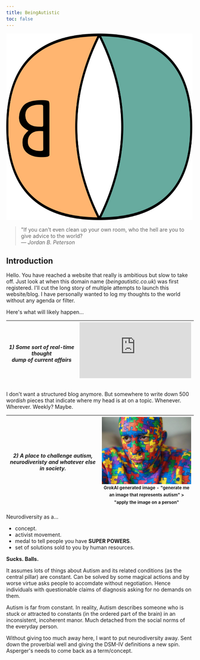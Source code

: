 ```yaml
---
title: BeingAutistic
toc: false
---
```

<img src="assets/theme/ba-logo-transparent.svg" width="500" height="500">

> "If you can't even clean up your own room, who the hell are you to give advice to the world?<br>
> — <cite>Jordan B. Peterson</cite>
<!-- ## Explore

{{< cards >}}
  {{< card link="docs" title="Docs" icon="book-open" >}}
  {{< card link="about" title="About" icon="user" >}}
{{< /cards >}} -->

## Introduction

Hello. You have reached a website that really is ambitious but slow to take off. Just look at when this domain name (*beingautistic.co.uk*) was first registered. I'll cut the long story of multiple attempts to launch this website/blog. I have personally wanted to log my thoughts to the world without any agenda or filter.

Here's what will likely happen...

| *1) Some sort of real-time thought<br>dump of current affairs* | <iframe src="https://giphy.com/embed/WsNbxuFkLi3IuGI9NU" width="300" style="" frameBorder="0" class="giphy-embed" allowFullScreen></iframe><p><a href="https://giphy.com/gifs/theoffice-nbc-the-office-tv-WsNbxuFkLi3IuGI9NU"></a></p> |
| --- | --- |

I don't want a structured blog anymore. But somewhere to write down 500 word*ish* pieces that indicate where my head is at on a topic. Whenever. Wherever. Weekly? Maybe.

| *2) A place to challenge autism, neurodiveristy and whatever else in society.* | <img src="assets/images/person-covered-in-autism-puzzle-grok2ai.jpeg" width="300"> <br><sup>GrokAI generated image - "generate me an image that represents autism" > "apply the image on a person"</sup> |
| --- | --- |

Neurodiversity as a...

- concept.
- activist movement.
- medal to tell people you have **SUPER POWERS**.
- set of solutions sold to you by human resources.

**Sucks. Balls.**

It assumes lots of things about Autism and its related conditions (as the central pillar) are constant. Can be solved by some magical actions and by worse virtue asks people to accomdate without negotiation. Hence individuals with questionable claims of diagnosis asking for no demands on them.

Autism is far from constant. In reality, Autism describes someone who is stuck or attracted to constants (in the ordered part of the brain) in an inconsistent, incoherent manor. Much detached from the social norms of the everyday person.

Without giving too much away here, I want to put neurodiversity away. Sent down the proverbial well and giving the DSM-IV definitions a new spin. Asperger's needs to come back as a term/concept.